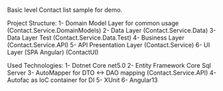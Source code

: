 Basic level Contact list sample for demo.

Project Structure:
  1- Domain Model Layer for common usage (Contact.Service.DomainModels)
  2- Data Layer (Contact.Service.Data)
  3- Data Layer Test (Contact.Service.Data.Test)
  4- Business Layer (Contact.Service.API) 
  5- API Presentation Layer (Contact.Service)
  6- UI Layer (SPA Angular) (ContactUI)

Used Technologies:
  1- Dotnet Core net5.0
  2- Entity Framework Core Sql Server
  3- AutoMapper for DTO <-> DAO mapping (Contact.Service.API)
  4- Autofac as IoC container for DI
  5- XUnit
  6- Angular13
